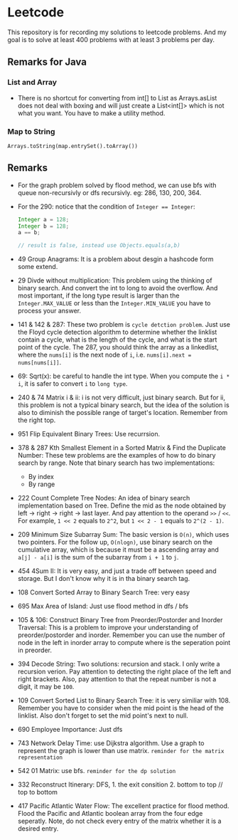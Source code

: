 # Leetcode

This repository is for recording my solutions to leetcode problems. And my goal is to solve at least 400 problems with at least 3 problems per day.

## Remarks for Java

### List and Array
* There is no shortcut for converting from int[] to List<Integer> as Arrays.asList does not deal with boxing and will just create a List<int[]> which is not what you want. You have to make a utility method.

### Map to String
`Arrays.toString(map.entrySet().toArray())`

## Remarks

* For the graph problem solved by flood method, we can use bfs with queue non-recursivly or dfs recursivly. eg: 286, 130, 200, 364.
* For the 290: notice that the condition of `Integer == Integer`:
  ```Java
  Integer a = 128;
  Integer b = 128;
  a == b;

  // result is false, instead use Objects.equals(a,b)
  ```

* 49 Group Anagrams: It is a problem about desgin a hashcode form some extend.
* 29 Divde without multiplication: This problem using the thinking of binary search. And convert the int to long to avoid the overflow. And most important, if the long type result is larger than the `Integer.MAX_VALUE` or less than the `Integer.MIN_VALUE` you have to process your answer.
* 141 & 142 & 287: These two problem is ```cycle detction problem```. Just use the Floyd cycle detection algorithm to determine whether the linklist contain a cycle, what is the length of the cycle, and what is the start point of the cycle. The 287, you should think the array as a linkedlist, where the `nums[i]` is the next node of `i`, i.e. ```nums[i].next = nums[nums[i]]```.
* 69: Sqrt(x): be careful to handle the int type. When you compute the `i * i`, it is safer to convert `i` to `long type`.
* 240 & 74 Matrix i & ii: i is not very difficult, just binary search. But for ii,  this problem is not a typical binary search, but the idea of the solution is also to diminish the possible range of target's location. Remember from the right top.
* 951 Flip Equivalent Binary Trees: Use recurrsion.
* 378 & 287 Kth Smallest Element in a Sorted Matrix & Find the Duplicate Number: These tew problems are the examples of how to do binary search by range. Note that binary search has two implementations:
  * By index
  * By range
* 222 Count Complete Tree Nodes: An idea of binary search implementation based on Tree. Define the mid as the node obtained by left -> right -> right -> last layer. And pay attention to the operand `>>` / `<<`. For example, `1 << 2` equals to `2^2`, but `1 << 2 - 1` equals to `2^(2 - 1)`.
* 209 Minimum Size Subarray Sum: The basic version is `O(n)`, which uses two pointers. For the follow up, `O(nlogn)`, use binary search on the cumulative array, which is because it must be a ascending array and `a[j] - a[i]` is the sum of the subarray from `i + 1` to `j`.
* 454 4Sum II: It is very easy, and just a trade off between speed and storage. But I don't know why it is in tha binary search tag.
* 108 Convert Sorted Array to Binary Search Tree: very easy
* 695 Max Area of Island: Just use flood method in dfs / bfs
* 105 & 106: Construct Binary Tree from Preorder/Postorder and Inorder Traversal: This is a problem to improve your understanding of preorder/postorder and inorder. Remember you can use the number of node in the left in inorder array to compute where is the seperation point in preorder.
* 394 Decode String: Two solutions: recursion and stack. I only write a recursion verion. Pay attention to detecting the right place of the left and right brackets. Also, pay attention to that the repeat number is not a digit, it may be `100`. 
* 109 Convert Sorted List to Binary Search Tree: it is very similiar with 108. Remember you have to consider when the mid point is the head of the linklist. Also don't forget to set the mid point's next to null.
* 690 Employee Importance: Just dfs
* 743 Network Delay Time: use Dijkstra algorithm. Use a graph to represent the graph is lower than use matrix. `reminder for the matrix representation`
* 542 01 Matrix: use bfs. `reminder for the dp solution`
* 332 Reconstruct Itinerary: DFS, 1. the exit consition 2. bottom to top // top to bottom
* 417 Pacific Atlantic Water Flow: The excellent practice for flood method. Flood the Pacific and Atlantic boolean array from the four edge seperatly. Note, do not check every entry of the matrix whether it is a desired entry.

